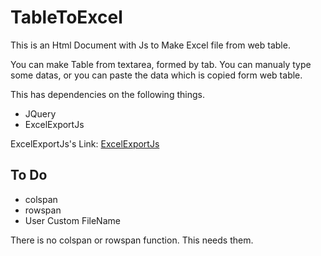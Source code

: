 # TableToExcel
This is an Html Document with Js to Make Excel file from web table.

You can make Table from textarea, formed by tab.
You can manualy type some datas, or you can paste the data which is copied form web table.

This has dependencies on the following things.
- JQuery
- ExcelExportJs

ExcelExportJs's Link: [ExcelExportJs](https://github.com/tarunbatta/ExcelExportJs.git)


## To Do
- colspan
- rowspan
- User Custom FileName

There is no colspan or rowspan function.
This needs them.
